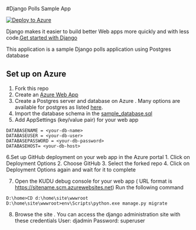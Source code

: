#Django Polls Sample App 

[![Deploy to Azure](http://azuredeploy.net/deploybutton.png)](https://azuredeploy.net/)

Django makes it easier to build better Web apps more quickly and with less code.[Get started with Django](https://www.djangoproject.com/start/)

This application is a sample Django polls application using Postgres database 
 
## Set up on Azure

1. Fork this repo
2. Create an [Azure Web App](http://portal.azure.com) 
3. Create a Postgres server and database on Azure . Many options are available for postgres as listed [here](https://azure.microsoft.com/en-us/search/marketplace/?q=postgres).
4. Import the database schema in the [sample_database.sql]()
5. Add AppSettings (key/value pair) for your web app 
```
DATABASENAME = <your-db-name>
DATABASEUSER = <your-db-user>
DATABASEPASSWORD = <your-db-password>
DATABASEHOST= <your-db-host>
```  
6.Set up GitHub deployment on your web app in the Azure portal
    1. Click on Deployment Options
    2. Choose GitHub
    3. Select the forked repo
    4. Click on Deployment Options again and wait for it to complete
    
7. Open the KUDU debug console for your web app ( URL format is https://sitename.scm.azurewebsites.net) 
Run the following command
```
D:\home>CD d:\home\site\wwwroot
D:\home\site\wwwroot>env\Scripts\python.exe manage.py migrate 
```

8. Browse the site . You can access the django administration site with these credentials 
User: djadmin
Password: superuser 

 


